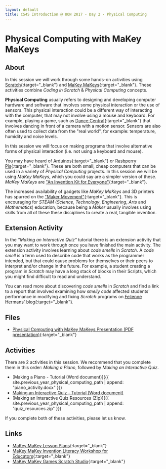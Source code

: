 ```yaml
---
layout: default
title: CS4S Introduction @ UON 2017 - Day 2 - Physical Computing
---
```


# Physical Computing with MaKey MaKeys

## About

In this session we will work through some hands-on activities using [Scratch](https://www.scratch.mit.edu){:target="_blank"} and [MaKey MaKeys](http://makeymakey.com/){:target="_blank"}. 
These activities combine *Coding in Scratch* & *Physical Computing* concepts.

**Physical Computing** usually refers to designing and developing computer hardware and software that involves some physical interaction or the use of sensors.
This physical interaction could be a different way of interacting with the computer, that may not involve using a mouse and keyboard.
For example, playing a game, such as [Dance Central](https://www.youtube.com/watch?v=Y-iKWe-U9bY){:target="_blank"} that involves dancing in front of a camera with a motion sensor.
Sensors are also often used to collect data from the "real world", for example: temperature, humidity and noise levels.

In this session we will focus on making programs that involve alternative forms of physical interaction (i.e. not using a keyboard and mouse).

You may have heard of [Arduinos](https://www.arduino.cc/){:target="_blank"} or [Rasbperry Pis](https://www.raspberrypi.org/){:target="_blank"}.
These are both small, cheap computers that can be used in a variety of *Physical Computing* projects.
In this session we will be using *MaKey MaKeys*, which you could say are a simpler version of these.
*MaKey MaKeys* are ["An Invention Kit for Everyone"](http://makeymakey.com/){:target="_blank"}. 

The increased availability of gadgets like *MaKey MaKeys* and 3D printers has spurred on the ["Maker Movement"](https://www.techopedia.com/definition/28408/maker-movement){:target="_blank"}.
This is encouraging for *STEAM* (*Science*, *Technology*, *Engineering*, *Arts* and *Mathematics*) education, because being a *Maker* usually involves using skills from all of these these disciplines to create a real, tangible invention.

## Extension Activity

In the *"Making an Interactive Quiz"* tutorial there is an extension activity that you may want to work through once you have finished the main activity. 
The extension activity involves learning about *code smells* in *Scratch*.
A *code smell* is a term used to describe code that works as the programmer intended, but that could cause problems for themselves or their peers to interpret and/or change in the future.
For example, a student creating a program in *Scratch* may have a long stack of blocks in their Scripts, which you might find difficult to read and understand.

You can read more about discovering *code smells* in *Scratch* and find a link to a report that involved examining how *smelly code* affected students' performance in modifying and fixing *Scratch* programs on [Felienne Hermans' blog](http://www.felienne.com/archives/4807){:target="_blank"}.

## Files

- [Physical Computing with MaKey MaKeys Presentation (PDF presentation)](presentation/presentation.pdf){:target="_blank"}

## Activities

There are 2 activities in this session. We recommend that you complete them in this order: *Making a Piano*, followed by *Making an Interactive Quiz*.

- [Making a Piano - Tutorial (Word document)]({{ site.previous_year_physical_computing_path | append: "piano_activity.docx" }})
- [Making an Interactive Quiz - Tutorial (Word document)](quiz_activity.docx)
- [Making an Interactive Quiz Resources (Zip)]({{ site.previous_year_physical_computing_path | append: "quiz_resources.zip" }})

If you complete both of these activities, please let us know. 

## Links

- [MaKey MaKey Lesson Plans](http://makeymakey.com/lessons/){:target="_blank"}
- [MaKey MaKey Invention Literacy Workshop for Educators](https://sites.google.com/site/makeymakeyk12/home){:target="_blank"}
- [MaKey MaKey Games Scratch Studio](https://scratch.mit.edu/studios/223260/){:target="_blank"}